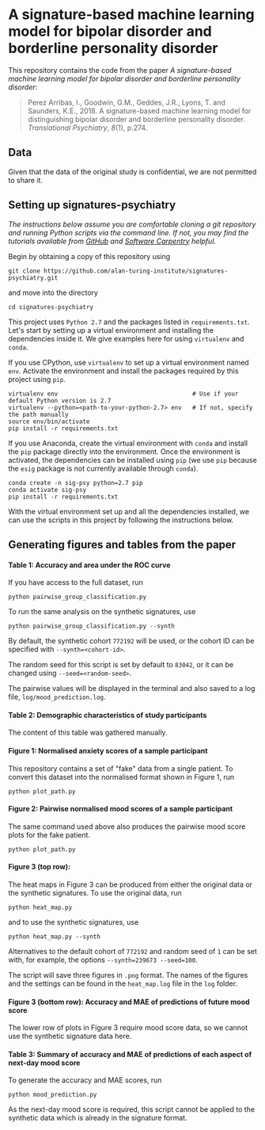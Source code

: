 # A signature-based machine learning model for bipolar disorder and borderline personality disorder

This repository contains the code from the paper *A signature-based machine learning model for bipolar disorder and borderline personality disorder*:

> Perez Arribas, I., Goodwin, G.M., Geddes, J.R., Lyons, T. and Saunders, K.E., 2018. A signature-based machine learning model for distinguishing bipolar disorder and borderline personality disorder. _Translational Psychiatry_, _8_(1), p.274.

## Data

Given that the data of the original study is confidential, we are not permitted to share it.

## Setting up signatures-psychiatry

_The instructions below assume you are comfortable cloning a git repository and running Python scripts via the command line.
If not, you may find the tutorials available from [GitHub](https://help.github.com/en/articles/cloning-a-repository) and [Software Carpentry](http://swcarpentry.github.io/python-novice-inflammation/10-cmdline/index.html) helpful._ 

Begin by obtaining a copy of this repository using
```
git clone https://github.com/alan-turing-institute/signatures-psychiatry.git
```
and move into the directory
```
cd signatures-psychiatry
```
This project uses `Python 2.7` and the packages listed in `requirements.txt`.
Let's start by setting up a virtual environment and installing the dependencies inside it.
We give examples here for using `virtualenv` and `conda`.

If you use CPython, use `virtualenv` to set up a virtual environment named `env`.
Activate the environment and install the packages required by this project using `pip`.
```
virtualenv env                                      # Use if your default Python version is 2.7
virtualenv --python=<path-to-your-python-2.7> env   # If not, specify the path manually
source env/bin/activate
pip install -r requirements.txt
```

If you use Anaconda, create the virtual environment with `conda` and install the `pip` package directly into the environment.
Once the environment is activated, the dependencies can be installed using `pip` (we use `pip` because the `esig` package is not currently available through `conda`).
```
conda create -n sig-psy python=2.7 pip
conda activate sig-psy
pip install -r requirements.txt
```

With the virtual environment set up and all the dependencies installed, we can use the scripts in this project by following the instructions below.

## Generating figures and tables from the paper

#### Table 1: Accuracy and area under the ROC curve

If you have access to the full dataset, run
```
python pairwise_group_classification.py
```
To run the same analysis on the synthetic signatures, use
```
python pairwise_group_classification.py --synth
```
By default, the synthetic cohort `772192` will be used, or the cohort ID can be specified with `--synth=<cohort-id>`.

The random seed for this script is set by default to `83042`, or it can be changed using `--seed=<random-seed>`.

The pairwise values will be displayed in the terminal and also saved to a log file, `log/mood_prediction.log`.

#### Table 2: Demographic characteristics of study participants

The content of this table was gathered manually.

#### Figure 1: Normalised anxiety scores of a sample participant

This repository contains a set of "fake" data from a single patient.
To convert this dataset into the normalised format shown in Figure 1, run 
```
python plot_path.py
```

#### Figure 2: Pairwise normalised mood scores of a sample participant

The same command used above also produces the pairwise mood score plots for the fake patient.
```
python plot_path.py
```

#### Figure 3 (top row): 

The heat maps in Figure 3 can be produced from either the original data or the synthetic signatures.
To use the original data, run
```
python heat_map.py
```
and to use the synthetic signatures, use
```
python heat_map.py --synth
```
Alternatives to the default cohort of `772192` and random seed of `1` can be set with, for example, the options `--synth=239673 --seed=100`.

The script will save three figures in `.png` format. The names of the figures and the settings can be found in the `heat_map.log` file in the `log` folder.
 
#### Figure 3 (bottom row): Accuracy and MAE of predictions of future mood score

The lower row of plots in Figure 3 require mood score data, so we cannot use the synthetic signature data here.

#### Table 3: Summary of accuracy and MAE of predictions of each aspect of next-day mood score

To generate the accuracy and MAE scores, run
```
python mood_prediction.py
```
As the next-day mood score is required, this script cannot be applied to the synthetic data which is already in the signature format.
 